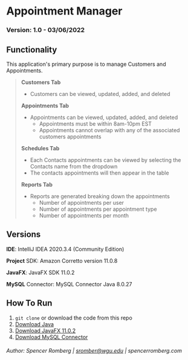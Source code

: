 # Appointment Manager
### Version: 1.0 - 03/06/2022

## Functionality
This application's primary purpose is to manage Customers and Appointments. 

> **Customers Tab**
> 
>  - Customers can be viewed, updated, added, and deleted 
> 
> **Appointments Tab**
> 
> - Appointments can be viewed, updated, added, and deleted
>   -  Appointments must be within 8am-10pm EST
>   -  Appointments cannot overlap with any of the associated customers appointments
>     
> **Schedules Tab**
> 
> - Each Contacts appointments can be viewed by selecting the Contacts name from the dropdown
> - The contacts appointments will then appear in the table
> 
> **Reports Tab**
> 
> - Reports are generated breaking down the appointments
>   - Number of appointments per user
>   - Number of appointments per appointment type
>   - Number of appointments per month 


## Versions

**IDE**: IntelliJ IDEA 2020.3.4 (Community Edition)

**Project** SDK: Amazon Corretto version 11.0.8

**JavaFX**: JavaFX SDK 11.0.2

**MySQL** Connector: MySQL Connector Java 8.0.27


## How To Run

1. `git clone` or download the code from this repo
2. [Download Java](https://openjfx.io/openjfx-docs/)
3. [Download JavaFX 11.0.2](https://openjfx.io/openjfx-docs/#install-javafx)
4. [Download MySQL Connector](https://dev.mysql.com/downloads/connector/j/)

###### Author: Spencer Romberg | sromber@wgu.edu | spencerromberg.com
